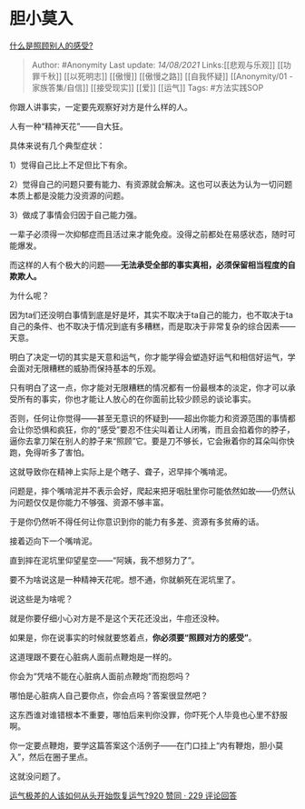 # 胆小莫入
[什么是照顾别人的感受?](https://www.zhihu.com/question/479437708/answer/2058749014)

> Author: #Anonymity 
> Last update: *14/08/2021* 
> Links:[[悲观与乐观]] [[功罪千秋]] [[以死明志]] [[傲慢]] [[傲慢之路]] [[自我怀疑]] [[Anonymity/01 - 家族答集/自信]] [[接受现实]]  [[爱]] [[运气]]
> Tags: #方法实践SOP 


你跟人讲事实，一定要先观察好对方是什么样的人。

人有一种“精神天花”——自大狂。

具体来说有几个典型症状：

1）觉得自己比上不足但比下有余。

2）觉得自己的问题只要有能力、有资源就会解决。这也可以表达为认为一切问题本质上都是没能力没资源的问题。

3）做成了事情会归因于自己能力强。

一辈子必须得一次抑郁症而且活过来才能免疫。没得之前都处在易感状态，随时可能爆发。

而这样的人有个极大的问题——**无法承受全部的事实真相，必须保留相当程度的自欺欺人。**

为什么呢？

因为ta们还没明白事情到底是好是坏，其实不取决于ta自己的能力，也不取决于ta自己的条件、也不取决于情况到底有多糟糕，而是取决于非常复杂的综合因素——天意。

明白了决定一切的其实是天意和运气，你才能学得会塑造好运气和相信好运气，学会面对无限糟糕的威胁而保持基本的乐观。

只有明白了这一点，你才能对无限糟糕的情况都有一份最根本的淡定，你才可以承受所有的事实，你也才能让人放心的在你面前比较少顾忌的谈论事实。

否则，任何让你觉得——甚至无意识的怀疑到——超出你能力和资源范围的事情都会让你恐惧和疯狂，你的“感受”要忍不住尖叫着让人闭嘴，而且会掐着你的脖子，逼你去拿刀架在别人的脖子来“照顾”它。要是刀不够长，它会揪着你的耳朵叫你快跑，免得听多了害怕。

这就导致你在精神上实际上是个瞎子、聋子，迟早摔个嘴啃泥。

问题是，摔个嘴啃泥并不表示会好，爬起来把牙咽肚里你可能依然如故——仍然认为问题仅仅是你能力不够强、资源不够丰富。

于是你仍然听不得任何让你意识到你的能力有多差、资源有多贫瘠的话。

接着迈向下一个嘴啃泥。

直到摔在泥坑里仰望星空——“阿姨，我不想努力了”。

要不为啥说这是一种精神天花呢。想不通，你就躺死在泥坑里了。

说这些是为啥呢？

就是你要仔细小心对方是不是这个天花还没出，牛痘还没种。

如果是，你在说事实的时候就要悠着点，**你必须要“照顾对方的感受”**。

这道理跟不要在心脏病人面前点鞭炮是一样的。

你会为“凭啥不能在心脏病人面前点鞭炮”而抱怨吗？

哪怕是心脏病人自己要你点，你会点吗？答案很显然吧？

这东西谁对谁错根本不重要，哪怕后来判你没罪，你吓死个人毕竟也心里不舒服啊。

你一定要点鞭炮，要学这篇答案这个活例子——在门口挂上“内有鞭炮，胆小莫入”，然后在圈子里点。

这就没问题了。

[运气极差的人该如何从头开始恢复运气?920 赞同 · 229 评论回答](https://www.zhihu.com/question/421719141/answer/1481010073)